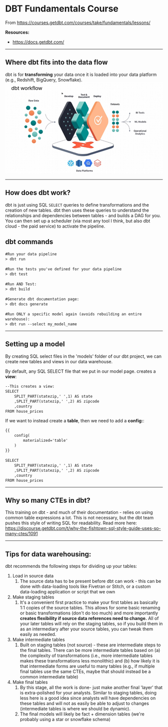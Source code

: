 # DBT Fundamentals Course

From https://courses.getdbt.com/courses/take/fundamentals/lessons/

**Resources:**
- https://docs.getdbt.com/

---

## Where dbt fits into the data flow
dbt is for **transforming** your data once it is loaded into your data platform (e.g., Redshift, BigQuery, Snowflake).
<img src="./media/dbt_workflow.png">

---

## How does dbt work?
dbt is just using SQL `SELECT` queries to define transformations and the creation of new tables. dbt then uses these queries to understand the relationships and dependencies between tables - and builds a DAG for you.
You can then set up a scheduler (via most any tool I think, but also dbt cloud - the paid service) to activate the pipeline.

## dbt commands
```
#Run your data pipeline
> dbt run

#Run the tests you've defined for your data pipeline
> dbt test

#Run AND Test:
> dbt build

#Generate dbt documentation page:
> dbt docs generate

#Run ONLY a specific model again (avoids rebuilding an entire warehouse):
> dbt run --select my_model_name
```

---

## Setting up a model
By creating SQL select files in the 'models' folder of our dbt project, we can create new tables and views in our data warehouse.

By default, any SQL SELECT file that we put in our model page. creates a **view**:
```
--This creates a view:
SELECT
    SPLIT_PART(statezip,' ',1) AS state
    ,SPLIT_PART(statezip,' ',2) AS zipcode
    ,country
FROM house_prices
```

If we want to instead create a **table**, then we need to add a **config:**:
```
{{
    config(
        materialized='table'
    )
}}

SELECT
    SPLIT_PART(statezip,' ',1) AS state
    ,SPLIT_PART(statezip,' ',2) AS zipcode
    ,country
FROM house_prices
```

---

## Why so many CTEs in dbt?
This training on dbt - and much of their documentation - relies on using common table expressions a lot.
This is not necessary, but the dbt team pushes this style of writing SQL for readability.
Read more here: https://discourse.getdbt.com/t/why-the-fishtown-sql-style-guide-uses-so-many-ctes/1091

---

## Tips for data warehousing:
dbt recommends the following steps for dividing up your tables:

1. Load in source data
   1. The source data has to be present before dbt can work - this can be done with data-loading tools like Fivetran or Stitch, or a custom data-loading application or script that we own
2. Make staging tables
   1. It's a convenient first practice to make your first tables as basically 1:1 copies of the source tables. This allows for some basic renaming or basic transformations (don't do too much) and more importantly **creates flexibility if source data references need to change.** All of your later tables will rely on the staging tables, so if you build them in as an intermediary after your source tables, you can tweak them easily as needed.
3. Make intermediate tables
   1. Built on staging tables (not source) - these are intermediate steps to the final tables. There can be more intermediate tables based on (a) the complexity of transformations (i.e., more intermediate tables makes these transformations less monolithic) and (b) how likely it is that intermediate forms are useful to many tables (e.g., if multiple final tables use the same CTEs, maybe that should instead be a common intermediate table)
4. Make final tables
   1. By this stage, all the work is done- just make another final 'layer' that is extra-polished for your analysts. Similar to staging tables, doing less here is a good idea since analysts will have dependencies on these tables and will not as easily be able to adjust to changes (intermediate tables is where we should be dynamic).
   2. The final models will likely be fact + dimension tables (we're probably using a star or snowflake schema)